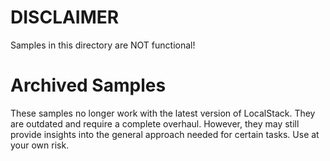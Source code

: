 # DISCLAIMER

Samples in this directory are NOT functional!

# Archived Samples

These samples no longer work with the latest version of LocalStack. They are outdated and require a complete overhaul. However, they may still provide insights into the general approach needed for certain tasks. Use at your own risk.

